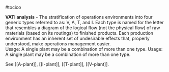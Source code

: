 #tocico

<b>VATI analysis</b> - The stratification of operations environments into four generic types referred to as: V, A, T, and I.  Each type is named for the letter that resembles a diagram of the logical flow (not the physical flow) of raw materials (based on its routings) to finished products. Each production environment has an inherent set of undesirable effects that, properly understood, make operations management easier.  
Usage: A single plant may be a combination of more than one type. 
Usage: A single plant may be a combination of more than one type. 



See:[[A-plant]], [[I-plant]], [[T-plant]], [[V-plant]].




